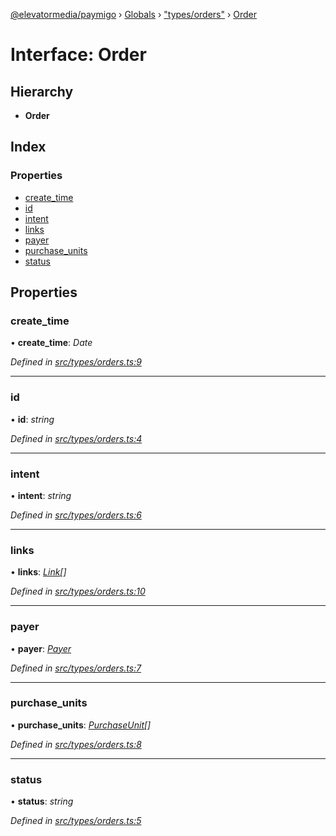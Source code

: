 [@elevatormedia/paymigo](../README.md) › [Globals](../globals.md) › ["types/orders"](../modules/_types_orders_.md) › [Order](_types_orders_.order.md)

# Interface: Order

## Hierarchy

-   **Order**

## Index

### Properties

-   [create_time](_types_orders_.order.md#create_time)
-   [id](_types_orders_.order.md#id)
-   [intent](_types_orders_.order.md#intent)
-   [links](_types_orders_.order.md#links)
-   [payer](_types_orders_.order.md#payer)
-   [purchase_units](_types_orders_.order.md#purchase_units)
-   [status](_types_orders_.order.md#status)

## Properties

### create_time

• **create_time**: _Date_

_Defined in [src/types/orders.ts:9](https://github.com/ELEVATORmedia/paymigo/blob/60b912d/src/types/orders.ts#L9)_

---

### id

• **id**: _string_

_Defined in [src/types/orders.ts:4](https://github.com/ELEVATORmedia/paymigo/blob/60b912d/src/types/orders.ts#L4)_

---

### intent

• **intent**: _string_

_Defined in [src/types/orders.ts:6](https://github.com/ELEVATORmedia/paymigo/blob/60b912d/src/types/orders.ts#L6)_

---

### links

• **links**: _[Link](_types_common_.link.md)[]_

_Defined in [src/types/orders.ts:10](https://github.com/ELEVATORmedia/paymigo/blob/60b912d/src/types/orders.ts#L10)_

---

### payer

• **payer**: _[Payer](_types_orders_.payer.md)_

_Defined in [src/types/orders.ts:7](https://github.com/ELEVATORmedia/paymigo/blob/60b912d/src/types/orders.ts#L7)_

---

### purchase_units

• **purchase_units**: _[PurchaseUnit](_types_orders_.purchaseunit.md)[]_

_Defined in [src/types/orders.ts:8](https://github.com/ELEVATORmedia/paymigo/blob/60b912d/src/types/orders.ts#L8)_

---

### status

• **status**: _string_

_Defined in [src/types/orders.ts:5](https://github.com/ELEVATORmedia/paymigo/blob/60b912d/src/types/orders.ts#L5)_
